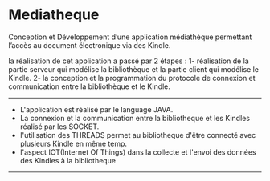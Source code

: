# Mediatheque
Conception et Développement d’une application médiathèque permettant l’accès au document électronique via des Kindle.

la réalisation de cet application a passé par 2 étapes : 
1- réalisation de la partie serveur qui modélise la bibliothèque et la partie client qui modélise le Kindle.
2- la conception et la programmation du protocole de connexion et communication entre la bibliothèque et le Kindle.
*********************************************************
* L'application est réalisé par le language JAVA.
* La connexion et la communication entre la bibliotheque et les Kindles réalisé par les SOCKET.
* l'utilisation des THREADS permet au bibliotheque d'être connecté avec plusieurs Kindle en même temp.
* l'aspect IOT(Internet Of Things) dans la collecte et l'envoi des données des Kindles à la bibliotheque 
*********************************************************
